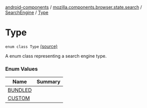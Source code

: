 [android-components](../../../index.md) / [mozilla.components.browser.state.search](../../index.md) / [SearchEngine](../index.md) / [Type](./index.md)

# Type

`enum class Type` [(source)](https://github.com/mozilla-mobile/android-components/blob/master/components/browser/state/src/main/java/mozilla/components/browser/state/search/SearchEngine.kt#L30)

A enum class representing a search engine type.

### Enum Values

| Name | Summary |
|---|---|
| [BUNDLED](-b-u-n-d-l-e-d.md) |  |
| [CUSTOM](-c-u-s-t-o-m.md) |  |
